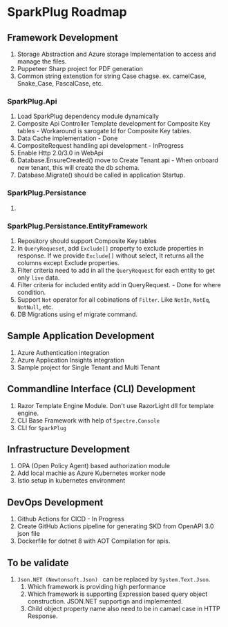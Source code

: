 # SparkPlug Roadmap

## Framework Development
1. Storage Abstraction and Azure storage Implementation to access and manage the files.
2. Puppeteer Sharp project for PDF generation
3. Common string extenstion for string Case chagse. ex. camelCase, Snake_Case, PascalCase, etc.

### SparkPlug.Api
1. Load SparkPlug dependency module dynamically
2. Composite Api Controller Template development for Composite Key tables - Workaround is sarogate Id for Composite Key tables.
3. Data Cache implementation                                                                                                        - Done
4. CompositeRequest handling api development                                                                                        - InProgress
5. Enable Http 2.0/3.0 in WebApi
6. Database.EnsureCreated() move to Create Tenant api - When onboard new tenant, this will create the db schema.
7. Database.Migrate() should be called in application Startup.

### SparkPlug.Persistance
1. 

### SparkPlug.Persistance.EntityFramework
1. Repository should support Composite Key tables
2. In `QueryRequeset`, add `Exclude[]` property to exclude properties in response. If we provide `Exclude[]` without select, It returns all the columns except Exclude properties. 
3. Filter criteria need to add in all the `QueryRequest` for each entity to get only `live` data.
4. Filter criteria for included entity add in QueryRequest. - Done for where condition. 
5. Support `Not` operator for all cobinations of `Filter`. Like `NotIn`, `NotEq`, `NotNull`, etc.
6. DB Migrations using ef migrate command.

## Sample Application Development
1. Azure Authentication integration
2. Azure Application Insights integration
3. Sample project for Single Tenant and Multi Tenant

## Commandline Interface (CLI) Development
1. Razor Template Engine Module. Don't use RazorLight dll for template engine.
2. CLI Base Framework with help of `Spectre.Console`
3. CLI for `SparkPlug`

## Infrastructure Development
1. OPA (Open Policy Agent) based authorization module
2. Add local machie as Azure Kubernetes worker node 
3. Istio setup in kubernetes environment

## DevOps Development
1. Github Actions for CICD                                                                      - In Progress
2. Create GitHub Actions pipeline for generating SKD from OpenAPI 3.0 json file
3. Dockerfile for dotnet 8 with AOT Compilation for apis.

## To be validate
1. `Json.NET (Newtonsoft.Json) ` can be replaced by `System.Text.Json`. 
    1. Which framework is providing high performance
    2. Which framework is supporting Expression based query object construction. JSON.NET supportign and implemented. 
    3. Child object property name also need to be in camael case in HTTP Response.